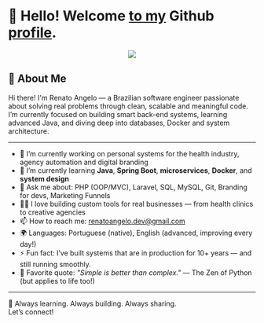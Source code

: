 # 👋 Hello! Welcome [to my](#) Github [profile](#).

<p align="center">
  <a href="https://renatoangelo.com.br" target="_blank">
    <img src="https://skillicons.dev/icons?i=java,idea,eclipse,kotlin,spring,git,kubernetes,docker,postgresql,mysql,mongodb,php,wordpress,angular,react,html,css,bootstrap,js,nodejs,stackoverflow" />
  </a>
</p>

<!--**renatoangelo/renatoangelo** is a ✨ _special_ ✨ repository because its `README.md` (this file) appears on your GitHub profile.-->

## 👋 About Me

Hi there! I'm Renato Angelo — a Brazilian software engineer passionate about solving real problems through clean, scalable and meaningful code. I’m currently focused on building smart back-end systems, learning advanced Java, and diving deep into databases, Docker and system architecture.

---

- 🔭 I’m currently working on personal systems for the health industry, agency automation and digital branding
- 🌱 I’m currently learning **Java**, **Spring Boot**, **microservices**, **Docker**, and **system design**
- 💬 Ask me about: PHP (OOP/MVC), Laravel, SQL, MySQL, Git, Branding for devs, Marketing Funnels
- 👨‍💻 I love building custom tools for real businesses — from health clinics to creative agencies
- 📫 How to reach me: [renatoangelo.dev@gmail.com](mailto:renatoangelo.dev@gmail.com)
- 🌍 Languages: Portuguese (native), English (advanced, improving every day!)
- ⚡ Fun fact: I’ve built systems that are in production for 10+ years — and still running smoothly.
- 🧠 Favorite quote: *"Simple is better than complex."* — The Zen of Python (but applies to life too!)

---

🚀 Always learning. Always building. Always sharing.  
Let’s connect!
